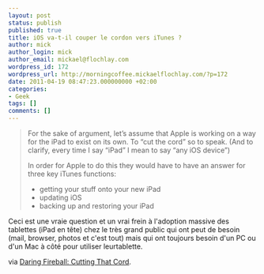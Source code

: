 ```yaml
---
layout: post
status: publish
published: true
title: iOS va-t-il couper le cordon vers iTunes ?
author: mick
author_login: mick
author_email: mickael@flochlay.com
wordpress_id: 172
wordpress_url: http://morningcoffee.mickaelflochlay.com/?p=172
date: 2011-04-19 08:47:23.000000000 +02:00
categories:
- Geek
tags: []
comments: []
---
```

<blockquote>For the sake of argument, let’s assume that Apple is working on a way for the iPad to exist on its own. To “cut the cord” so to speak. (And to clarify, every time I say “iPad” I mean to say “any iOS device”)

In order for Apple to do this they would have to have an answer for three key iTunes functions:
<ul>
	<li>getting your stuff onto your new iPad</li>
	<li>updating iOS</li>
	<li>backing up and restoring your iPad</li>
</ul>
</blockquote>
Ceci est une vraie question et un vrai frein à l'adoption massive des tablettes (iPad en tête) chez le très grand public qui ont peut de besoin (mail, browser, photos et c'est tout) mais qui ont toujours besoin d'un PC ou d'un Mac à côté pour utiliser leurtablette.

via <a href="http://daringfireball.net/2011/04/cutting_that_cord">Daring Fireball: Cutting That Cord</a>.
